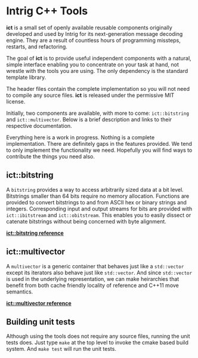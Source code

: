 # Intrig C++ Tools

**ict** is a small set of openly available reusable components originally developed and used by Intrig for its
next-generation message decoding engine.  They are a result of countless hours of programming missteps, restarts, and
refactoring.  

The goal of **ict** is to provide useful independent components with a natural, simple interface enabling you to
concentrate on your task at hand, not wrestle with the tools you are using. The only dependency is the standard template
library.

The header files contain the complete implementation so you will not need to compile any source files.  **ict** is
released under the permissive MIT license.

Initially, two components are available, with more to come: `ict::bitstring` and `ict::multivector`.  Below is a brief
description and links to their respective documentation.  

Everything here is a work in progress.  Nothing is a complete implementation.  There are definitely gaps in the features
provided.  We tend to only implement the functionality we need.  Hopefully you will find ways to contribute the things
you need also.

## ict::bitstring

A `bitstring` provides a way to access arbitrarily sized data at a bit level.  Bitstrings smaller than 64
bits require no memory allocation.  Functions are provided to convert bitstrings to and from ASCII hex or binary strings
and integers.  Corresponding input and output streams for bits are provided with `ict::ibitstream` and
`ict::obitstream`.  This enables you to easily dissect or catenate bitstrings without being concerned with byte
alignment.

**[ict::bitstring reference](docs/bitstring.md)**

## ict::multivector

A `multivector` is a generic container that behaves just like a `std::vector` except its iterators also
behave just like `std::vector`.  And since `std::vector` is used in the underlying representation, we can make
heirarchies that benefit from both cache friendly locality of reference and C++11 move semantics.

**[ict::multivector reference](docs/multivector.md)**

## Building unit tests

Although using the tools does not require any source files, running the unit tests does.  Just type `make` at the top
level to invoke the cmake based build system.  And `make test` will run the unit tests.


